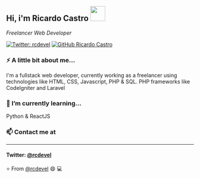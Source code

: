 <h2>Hi, i'm Ricardo Castro <img src="https://upload.wikimedia.org/wikipedia/commons/c/c3/Python-logo-notext.svg" width="40"></h2>
<p><em>Freelancer Web Developer</em></p>

[![Twitter: rcdevel](https://img.shields.io/twitter/follow/rcdevel?style=social)](https://twitter.com/rcdevel)
[![GitHub Ricardo Castro](https://img.shields.io/github/followers/rcdevel?label=follow&style=social)](https://github.com/rcdevel)


### ⚡ A little bit about me...  

I'm a fullstack web developer, currently working as a freelancer using technologies like HTML, CSS, Javascript, PHP & SQL. PHP frameworks like CodeIgniter and Laravel

### 🌱 I’m currently learning...
Python & ReactJS


### 📫 Contact me at
* * *
#### Twitter: <a href="https://twitter.com/rcdevel?ref_src=twsrc%5Etfw" class="twitter-follow-button" data-show-count="false" target="_blank">@rcdevel</a>


⭐️ From [@rcdevel](https://github.com/rcdevel) 😄 💻 

<!--
**rcdevel/rcdevel** is a ✨ _special_ ✨ repository because its `README.md` (this file) appears on your GitHub profile.

Here are some ideas to get you started:

- 🔭 I’m currently working on ...
- 🌱 I’m currently learning ...
- 👯 I’m looking to collaborate on ...
- 🤔 I’m looking for help with ...
- 💬 Ask me about ...
- 📫 How to reach me: ...
- 😄 Pronouns: ...
- ⚡ Fun fact: ...
-->
